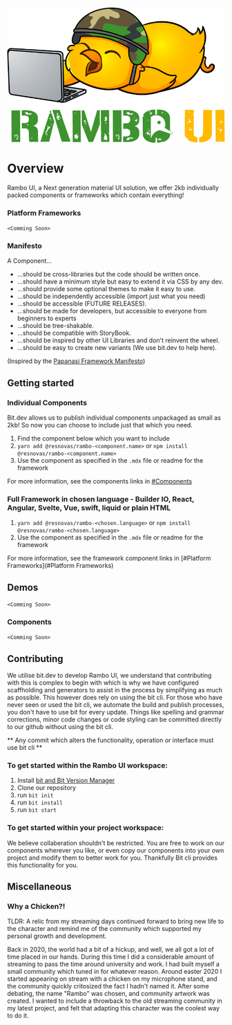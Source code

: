 <div align="center">

![Rambo UI Logo](./assets/1x/Rambo%20Ui%20Primary.png)

</div>

# Overview

Rambo UI, a Next generation material UI solution, we offer 2kb individually packed components or frameworks which contain everything!

### Platform Frameworks

`<Comming Soon>`

### Manifesto

A Component...
- ...should be cross-libraries but the code should be written once.
- ...should have a minimum style but easy to extend it via CSS by any dev.
- ...should provide some optional themes to make it easy to use.
- ...should be independently accessible (import just what you need)
- ...should be accessible (FUTURE RELEASES).
- ...should be made for developers, but accessible to everyone from beginners to experts
- ...should be tree-shakable.
- ...should be compatible with StoryBook.
- ...should be inspired by other UI Libraries and don't reinvent the wheel.
- ...should be easy to create new variants (We use bit.dev to help here).

(Inspired by the [Papanasi Framework Manifesto](https://github.com/ckgrafico/papanasi#-manifesto))

## Getting started

### Individual Components 
Bit.dev allows us to publish individual components unpackaged as small as 2kb! So now you can choose to include just that which you need.

1. Find the component below which you want to include
2. `yarn add @resnovas/rambo-<component.name>` or `npm install @resnovas/rambo-<component.name>`
3. Use the component as specified in the `.mdx` file or readme for the framework

For more information, see the components links in [#Components](#Components)

### Full Framework in chosen language - Builder IO, React, Angular, Svelte, Vue, swift, liquid or plain HTML

1. `yarn add @resnovas/rambo-<chosen.language>` or `npm install @resnovas/rambo-<chosen.language>`
2. Use the component as specified in the `.mdx` file or readme for the framework

For more information, see the framework component links in [#Platform Frameworks](#Platform Frameworks)

## Demos

`<Comming Soon>`

### Components

`<Comming Soon>`

## Contributing

We utilise bit.dev to develop Rambo UI, we understand that contributing with this is complex to begin with which is why we have configured scaffholding and generators to assist in the process by simplifying as much as possible. This however does rely on using the bit cli. For those who have never seen or used the bit cli, we automate the build and publish processes, you don't have to use bit for every update. Things like spelling and grammar corrections, minor code changes or code styling can be committed directly to our github without using the bit cli.

** Any commit which alters the functionality, operation or interface must use bit cli **

### To get started within the Rambo UI workspace:

1. Install [bit and Bit Version Manager](https://bit.dev/docs/getting-started/installing-bit/installing-bit)
2. Clone our repository
3. run `bit init`
4. run `bit install`
5. run `bit start`

### To get started within your project workspace:

We believe collaberation shouldn't be restricted. You are free to work on our components wherever you like, or even copy our components into your own project and modify them to better work for you. Thankfully Bit cli provides this functionality for you.


## Miscellaneous

### Why a Chicken?!
TLDR: A relic from my streaming days continued forward to bring new life to the character and remind me of the community which supported my personal growth and development.

Back in 2020, the world had a bit of a hickup, and well, we all got a lot of time placed in our hands. During this time I did a considerable amount of streaming to pass the time around university and work. I had built myself a small community which tuned in for whatever reason. Around easter 2020 I started appearing on stream with a chicken on my microphone stand, and the community quickly critosized the fact I hadn't named it. After some debating, the name "Rambo" was chosen, and community artwork was created. I wanted to include a throwback to the old streaming community in my latest project, and felt that adapting this character was the coolest way to do it. 
